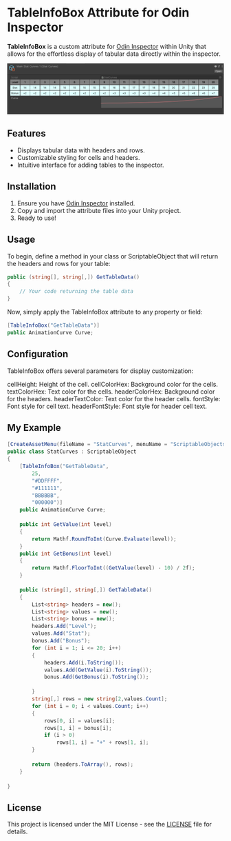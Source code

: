 # TableInfoBox Attribute for Odin Inspector

**TableInfoBox** is a custom attribute for [Odin Inspector](https://odininspector.com/) within Unity that allows for the effortless display of tabular data directly within the inspector.

![Sample of TableInfoBox in action](https://github.com/SergeevSergey99/TableInfoBox/blob/main/tablepng.png)

## Features
- Displays tabular data with headers and rows.
- Customizable styling for cells and headers.
- Intuitive interface for adding tables to the inspector.

## Installation

1. Ensure you have [Odin Inspector](https://odininspector.com/) installed.
2. Copy and import the attribute files into your Unity project.
3. Ready to use!

## Usage

To begin, define a method in your class or ScriptableObject that will return the headers and rows for your table:

```csharp
public (string[], string[,]) GetTableData()
{
    // Your code returning the table data
}
```

Now, simply apply the TableInfoBox attribute to any property or field:
```csharp
[TableInfoBox("GetTableData")]
public AnimationCurve Curve;
```

## Configuration
TableInfoBox offers several parameters for display customization:

cellHeight: Height of the cell.
cellColorHex: Background color for the cells.
textColorHex: Text color for the cells.
headerColorHex: Background color for the headers.
headerTextColor: Text color for the header cells.
fontStyle: Font style for cell text.
headerFontStyle: Font style for header cell text.

## My Example
```csharp
[CreateAssetMenu(fileName = "StatCurves", menuName = "ScriptableObjects/StatCurves", order = 1)]
public class StatCurves : ScriptableObject
{
    [TableInfoBox("GetTableData", 
        25, 
        "#DDFFFF",
        "#111111",
        "BBBBBB",
        "000000")]
    public AnimationCurve Curve;
    
    public int GetValue(int level)
    {
        return Mathf.RoundToInt(Curve.Evaluate(level));
    }
    public int GetBonus(int level)
    {
        return Mathf.FloorToInt((GetValue(level) - 10) / 2f);
    }
    
    public (string[], string[,]) GetTableData()
    {
        List<string> headers = new();
        List<string> values = new();
        List<string> bonus = new();
        headers.Add("Level");
        values.Add("Stat");    
        bonus.Add("Bonus");
        for (int i = 1; i <= 20; i++)
        {
            headers.Add(i.ToString());
            values.Add(GetValue(i).ToString());
            bonus.Add(GetBonus(i).ToString());
            
        }
        string[,] rows = new string[2,values.Count];
        for (int i = 0; i < values.Count; i++)
        {
            rows[0, i] = values[i];
            rows[1, i] = bonus[i];
            if (i > 0)
                rows[1, i] = "+" + rows[1, i];
        }
            
        return (headers.ToArray(), rows);
    }

}
```

## License
This project is licensed under the MIT License - see the [LICENSE](LICENSE) file for details.
